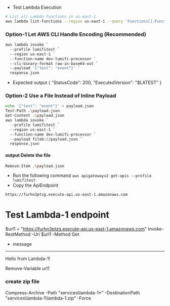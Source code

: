 - Test Lambda Execution
```sh
# List all Lambda functions in us-east-1
aws lambda list-functions --region us-east-1 --query 'Functions[].FunctionName' --profile lumifitest
```
### Option-1 Let AWS CLI Handle Encoding (Recommended)
```sh
aws lambda invoke `
  --profile lumifitest `
  --region us-east-1 `
  --function-name dev-lumifi-processor `
  --cli-binary-format raw-in-base64-out `
  --payload '{"test": "event"}' `
  response.json
```
-  Expected output
{
    "StatusCode": 200,
    "ExecutedVersion": "$LATEST"
}

### Option-2 Use a File Instead of Inline Payload
```sh
echo '{"test": "event"}' > payload.json
Test-Path .\payload.json
Get-Content .\payload.json
aws lambda invoke `
  --profile lumifitest `
  --region us-east-1 `
  --function-name dev-lumifi-processor `
  --payload fileb://payload.json `
  response.json
```
#### output Delete the file
```sh
Remove-Item .\payload.json
```

- Run the following command
`aws apigatewayv2 get-apis --profile lumifitest`
- Copy the ApiEndpoint
```sh
https://furhn3ptzg.execute-api.us-east-1.amazonaws.com
```

# Test Lambda-1 endpoint
$url1 = "https://furhn3ptzg.execute-api.us-east-1.amazonaws.com"
Invoke-RestMethod -Uri $url1 -Method Get
- message
-------
Hello from Lambda-1!

Remove-Variable url1

### create zip file
Compress-Archive -Path "services\lambda-1\*" -DestinationPath "services\lambda-1\lambda-1.zip" -Force



